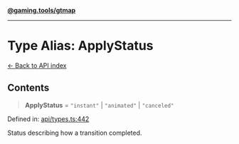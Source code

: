 [**@gaming.tools/gtmap**](README.md)

***

# Type Alias: ApplyStatus

[← Back to API index](./README.md)

## Contents

> **ApplyStatus** = `"instant"` \| `"animated"` \| `"canceled"`

Defined in: [api/types.ts:442](https://github.com/gamingtools/gt-map/blob/02ad961dd733041f2c6c39034ee7c302a553f45a/packages/gtmap/src/api/types.ts#L442)

Status describing how a transition completed.

